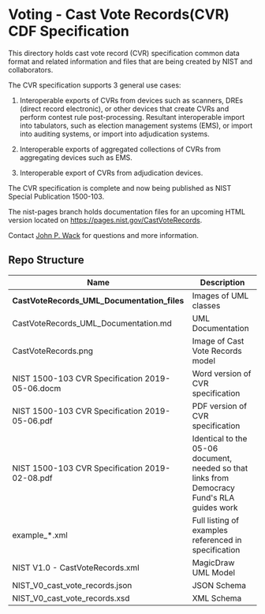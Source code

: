 # Voting - Cast Vote Records(CVR) CDF Specification

This directory holds cast vote record (CVR) specification common data format and related information and files that are being created by NIST and collaborators.  

The CVR specification supports 3 general use cases:

1. Interoperable exports of CVRs from devices such as scanners, DREs (direct record electronic), or other devices that create CVRs and perform contest rule post-processing. Resultant interoperable import into tabulators, such as election management systems (EMS), or import into auditing systems, or import into adjudication systems.

2. Interoperable exports of aggregated collections of CVRs from aggregating devices such as EMS.

3. Interoperable export of CVRs from adjudication devices.

The CVR specification is complete and now being published as NIST Special Publication 1500-103.  

The nist-pages branch holds documentation files for an upcoming HTML version located on https://pages.nist.gov/CastVoteRecords.

Contact [John P. Wack](mailto:john.wack@nist.gov) for questions and more information.

## Repo Structure

|Name     |Description                                         |
|---------|----------------------------------------------------|
|**CastVoteRecords_UML_Documentation_files**|Images of UML classes|
|CastVoteRecords_UML_Documentation.md|UML Documentation        |
|CastVoteRecords.png|Image of Cast Vote Records model          |
|NIST 1500-103 CVR Specification 2019-05-06.docm|Word version of CVR specification|
|NIST 1500-103 CVR Specification 2019-05-06.pdf|PDF version of CVR specification|
|NIST 1500-103 CVR Specification 2019-02-08.pdf|Identical to the 05-06 document, needed so that links from Democracy Fund's RLA guides work|
|example_*.xml|Full listing of examples referenced in specification|
|NIST V1.0 - CastVoteRecords.xml|MagicDraw UML Model           |
|NIST_V0_cast_vote_records.json|JSON Schema                    |
|NIST_V0_cast_vote_records.xsd|XML Schema                      |
